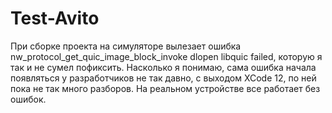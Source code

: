 # Test-Avito

При сборке проекта на симуляторе вылезает ошибка nw_protocol_get_quic_image_block_invoke dlopen libquic failed, которую я так и не сумел пофиксить. 
Насколько я понимаю, сама ошибка начала появляться у разработчиков не так давно, с выходом XCode 12, по ней пока не так много разборов. 
На реальном устройстве все работает без ошибок.
